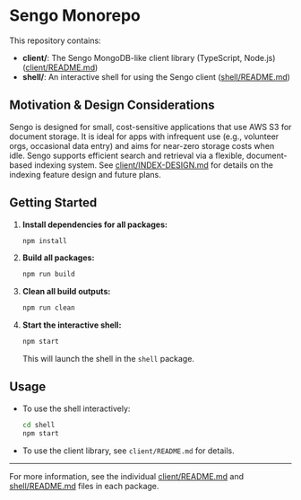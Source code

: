 # Sengo Monorepo

This repository contains:

- **client/**: The Sengo MongoDB-like client library (TypeScript, Node.js) ([client/README.md](client/README.md))
- **shell/**: An interactive shell for using the Sengo client ([shell/README.md](shell/README.md))

## Motivation & Design Considerations

Sengo is designed for small, cost-sensitive applications that use AWS S3 for document storage. It is ideal for apps with infrequent use (e.g., volunteer orgs, occasional data entry) and aims for near-zero storage costs when idle. Sengo supports efficient search and retrieval via a flexible, document-based indexing system. See [client/INDEX-DESIGN.md](client/INDEX-DESIGN.md) for details on the indexing feature design and future plans.

## Getting Started

1. **Install dependencies for all packages:**

   ```sh
   npm install
   ```

2. **Build all packages:**

   ```sh
   npm run build
   ```

3. **Clean all build outputs:**

   ```sh
   npm run clean
   ```

4. **Start the interactive shell:**

   ```sh
   npm start
   ```

   This will launch the shell in the `shell` package.

## Usage

- To use the shell interactively:

  ```sh
  cd shell
  npm start
  ```

- To use the client library, see `client/README.md` for details.

---

For more information, see the individual [client/README.md](client/README.md) and [shell/README.md](shell/README.md) files in each package.
